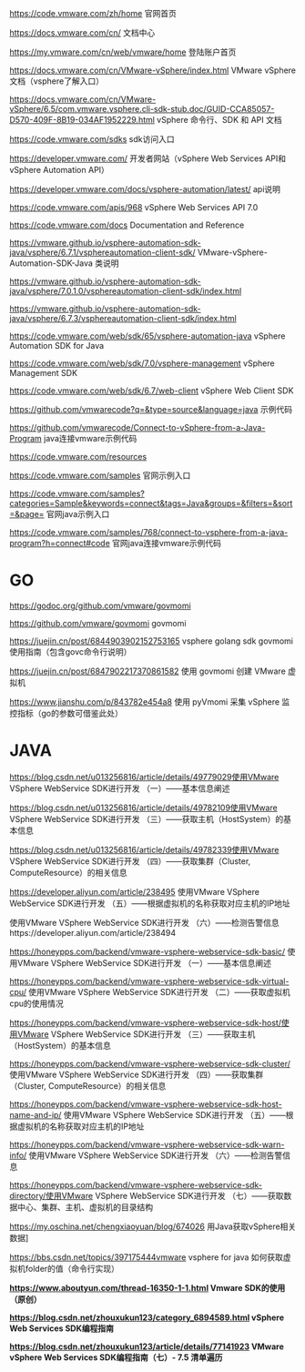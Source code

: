 https://code.vmware.com/zh/home 官网首页

https://docs.vmware.com/cn/  文档中心

https://my.vmware.com/cn/web/vmware/home  登陆账户首页

https://docs.vmware.com/cn/VMware-vSphere/index.html  VMware vSphere 文档（vsphere了解入口）



https://docs.vmware.com/cn/VMware-vSphere/6.5/com.vmware.vsphere.cli-sdk-stub.doc/GUID-CCA85057-D570-409F-8B19-034AF1952229.html    vSphere 命令行、SDK 和 API 文档

https://code.vmware.com/sdks  sdk访问入口



https://developer.vmware.com/ 开发者网站（vSphere Web Services API和vSphere Automation API）

https://developer.vmware.com/docs/vsphere-automation/latest/  api说明

https://code.vmware.com/apis/968   vSphere Web Services API 7.0

https://code.vmware.com/docs Documentation and Reference

https://vmware.github.io/vsphere-automation-sdk-java/vsphere/6.7.1/vsphereautomation-client-sdk/ VMware-vSphere-Automation-SDK-Java 类说明 

https://vmware.github.io/vsphere-automation-sdk-java/vsphere/7.0.1.0/vsphereautomation-client-sdk/index.html

https://vmware.github.io/vsphere-automation-sdk-java/vsphere/6.7.3/vsphereautomation-client-sdk/index.html



https://code.vmware.com/web/sdk/65/vsphere-automation-java    vSphere Automation SDK for Java

https://code.vmware.com/web/sdk/7.0/vsphere-management    vSphere Management SDK

https://code.vmware.com/web/sdk/6.7/web-client    vSphere Web Client SDK



https://github.com/vmwarecode?q=&type=source&language=java  示例代码

https://github.com/vmwarecode/Connect-to-vSphere-from-a-Java-Program  java连接vmware示例代码



https://code.vmware.com/resources

https://code.vmware.com/samples  官网示例入口

https://code.vmware.com/samples?categories=Sample&keywords=connect&tags=Java&groups=&filters=&sort=&page=  官网java示例入口

https://code.vmware.com/samples/768/connect-to-vsphere-from-a-java-program?h=connect#code   官网java连接vmware示例代码





# GO

https://godoc.org/github.com/vmware/govmomi 

https://github.com/vmware/govmomi    govmomi 

https://juejin.cn/post/6844903902152753165  vsphere golang sdk govmomi 使用指南（包含govc命令行说明）

https://juejin.cn/post/6847902217370861582  使用 govmomi 创建 VMware 虚拟机

https://www.jianshu.com/p/843782e454a8 使用 pyVmomi 采集 vSphere 监控指标（go的参数可借鉴此处）



# JAVA

https://blog.csdn.net/u013256816/article/details/49779029使用VMware VSphere WebService SDK进行开发 （一）——基本信息阐述

https://blog.csdn.net/u013256816/article/details/49782109使用VMware VSphere WebService SDK进行开发 （三）——获取主机（HostSystem）的基本信息

https://blog.csdn.net/u013256816/article/details/49782339使用VMware VSphere WebService SDK进行开发 （四）——获取集群（Cluster, ComputeResource）的相关信息

https://developer.aliyun.com/article/238495   使用VMware VSphere WebService SDK进行开发 （五）——根据虚拟机的名称获取对应主机的IP地址

使用VMware VSphere WebService SDK进行开发 （六）——检测告警信息https://developer.aliyun.com/article/238494



https://honeypps.com/backend/vmware-vsphere-webservice-sdk-basic/   使用VMware VSphere WebService SDK进行开发 （一）——基本信息阐述

https://honeypps.com/backend/vmware-vsphere-webservice-sdk-virtual-cpu/ 使用VMware VSphere WebService SDK进行开发 （二）——获取虚拟机cpu的使用情况

https://honeypps.com/backend/vmware-vsphere-webservice-sdk-host/使用VMware VSphere WebService SDK进行开发 （三）——获取主机（HostSystem）的基本信息

https://honeypps.com/backend/vmware-vsphere-webservice-sdk-cluster/ 使用VMware VSphere WebService SDK进行开发 （四）——获取集群（Cluster, ComputeResource）的相关信息

https://honeypps.com/backend/vmware-vsphere-webservice-sdk-host-name-and-ip/ 使用VMware VSphere WebService SDK进行开发 （五）——根据虚拟机的名称获取对应主机的IP地址

https://honeypps.com/backend/vmware-vsphere-webservice-sdk-warn-info/ 使用VMware VSphere WebService SDK进行开发 （六）——检测告警信息

https://honeypps.com/backend/vmware-vsphere-webservice-sdk-directory/使用VMware VSphere WebService SDK进行开发 （七）——获取数据中心、集群、主机、虚拟机的目录结构



https://my.oschina.net/chengxiaoyuan/blog/674026  用Java获取vSphere相关数据]

https://bbs.csdn.net/topics/397175444vmware  vsphere for java 如何获取虚拟机folder的值（命令行实现）



**https://www.aboutyun.com/thread-16350-1-1.html  Vmware SDK的使用（原创）**



**https://blog.csdn.net/zhouxukun123/category_6894589.html vSphere Web Services SDK编程指南**

**https://blog.csdn.net/zhouxukun123/article/details/77141923  VMware vSphere Web Services SDK编程指南（七）- 7.5 清单遍历**